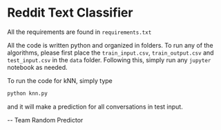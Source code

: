 # Reddit Text Classifier

All the requirements are found in `requirements.txt`

All the code is written python and organized in folders. To run any of the algorithms, please first place the `train_input.csv`, `train_output.csv` and `test_input.csv` in the `data` folder. Following this, simply run any `jupyter` notebook as needed.

To run the code for kNN, simply type 

```bash
python knn.py
```

and it will make a prediction for all conversations in test input. 

--
Team Random Predictor
